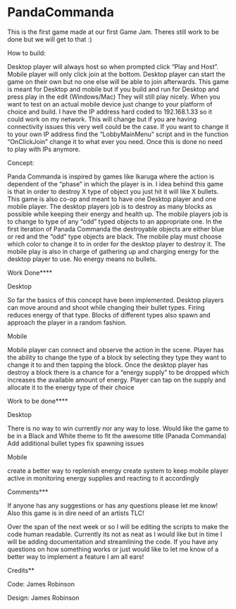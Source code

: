 # PandaCommanda
This is the first game made at our first Game Jam. Theres still work to be done but we will get to that :)

How to build:

Desktop player will always host so when prompted click “Play and Host”. Mobile player will only click join at the bottom. Desktop player can start the game on their own but no one else will be able to join afterwards.
This game is meant for Desktop and mobile but if you build and run for Desktop and press play in the edit (Windows/Mac) They will still play nicely.
When you want to test on an actual mobile device just change to your platform of choice and build.
I have the IP address hard coded to 192.168.1.33 so it could work on my network. This will change but if you are having connectivity issues this very well could be the case. If you want to change it to your own IP address find the “LobbyMainMenu” script and in the function “OnClickJoin” change it to what ever you need. Once this is done no need to play with IPs anymore. 



Concept:

Panda Commanda is inspired by games like Ikaruga where the action is dependent of the “phase” in which the player is in.
I idea behind this game is that in order to destroy X type of object you just hit it will like X bullets. This game is also co-op and meant to have one Desktop player and one mobile player. The desktop players  job is to destroy as many blocks as possible while keeping their energy and health up. The mobile players job is to change to type of any “odd” typed objects to an appropriate one. In the first iteration of Panada Commanda the destroyable objects are either blue or red and the “odd” type objects are black. The mobile play must choose which color to change it to in order for the desktop player to destroy it. The mobile play is also in charge of gathering up and charging energy for the desktop player to use. No energy means no bullets.

Work Done****

Desktop

So far the basics of this concept have been implemented. Desktop players can move around and shoot while changing their bullet types. Firing reduces energy of that type. Blocks of different types also spawn and approach the player in a random fashion. 

Mobile

Mobile player can connect and observe the action in the scene. Player has the ability to change the type of a block by selecting they type they want to change it to and then tapping the block. Once the desktop player has destroy a block there is a chance for a “energy supply” to be dropped which increases the available amount of energy. Player can tap on the supply and allocate it to the energy type of their choice

Work to be done****

Desktop

There is no way to win currently nor any way to lose. 
Would like the game to be in  a Black and White theme to fit the awesome title (Panada Commanda)
Add additional bullet types 
fix spawning issues 

Mobile

create a better way to replenish energy
create system to keep mobile player active in monitoring energy supplies and reacting to it accordingly

Comments***

If anyone has any suggestions or has any questions please let me know!
Also this game is in dire need of an artists TLC!

Over the span of the next week or so I will be editing the scripts to make the code human readable. Currently its not as neat as I would like but in time I will be adding documentation and streamlining the code. If you have any questions on how something works or just would like to let me know of a better way to implement a feature I am all ears!



Credits**

Code:
James Robinson

Design:
James Robinson
